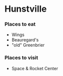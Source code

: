 # Hunstville

### Places to eat
- Wings
- Beauregard's
- "old" Greenbrier

### Places to visit
- Space & Rocket Center
